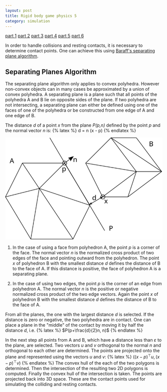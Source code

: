 ```yaml
---
layout: post
title: Rigid body game physics 5
category: simulation
---
```


<a href="/simulation/2019/10/24/rigid-body-game-physics/">part 1</a>
<a href="/simulation/2019/11/13/rigid-body-game-physics-2/">part 2</a>
<a href="/simulation/2019/11/25/rigid-body-game-physics-3/">part 3</a>
<a href="/simulation/2019/11/29/rigid-body-game-physics-4/">part 4</a>
<a href="/simulation/2019/12/01/rigid-body-game-physics-5/">part 5</a>
<a href="/simulation/2019/12/03/rigid-body-game-physics-6/">part 6</a>

In order to handle collisions and resting contacts, it is necessary to determine contact points.
One can achieve this using [Baraff's separating plane algorithm][1].

## Separating Planes Algorithm
The separating plane algorithm only applies to convex polyhedra.
However non-convex objects can in many cases be approximated by a union of convex polyhedra.
A separating plane is a plane such that all points of the polyhedra A and B lie on opposite sides of the plane.
If two polyhedra are not intersecting, a separating plane can either be defined using one of the faces of one of the polyhedra or
be constructed from one edge of A and one edge of B.

The distance *d* of a point *x* from the plane *P(p,n)* defined by the point *p* and the normal vector *n* is:
{% latex %}
d = n (x - p)
{% endlatex %}

![two polyhedra and separating plane](/pics/polyhedra.svg)

1. In the case of using a face from polyhedron A, the point *p* is a corner of the face.
   The normal vector *n* is the normalized cross product of two edges of the face and pointing outward from the polyhedron.
   The point *x* of polyhedron B with the smallest distance *d* defines the distance of B to the face of A.
   If this distance is positive, the face of polyhedron A is a separating plane.

1. In the case of using two edges, the point *p* is the corner of an edge from polyhedron A.
   The normal vector *n* is the positive or negative normalized cross product of the two edge vectors.
   Again the point *x* of polyhedron B with the smallest distance *d* defines the distance of B to the face of A.

From all the planes, the one with the largest distance *d* is selected.
If the distance is zero or negative, the two polyhedra are in contact.
One can place a plane in the "middle" of the contact by moving it by half the distance *d*, i.e.
{% latex %}
$P(p+\frac{d}{2}n, n)$
{% endlatex %}

In the next step all points from A and B, which have a distance less than *ε* to the plane, are selected.
Two vectors *u* and *v* orthogonal to the normal *n* and orthogonal to each other are determined.
The points are projected onto the plane and represented using the vectors *u* and *v*:
{% latex %}
$((x - p)^\top u, (x - p)^\top v)$
{% endlatex %}
The convex hull of the each of the two polygons is determined.
Then the intersection of the resulting two 2D polygons is computed.
Finally the convex hull of the intersection is taken.
The points are projected back into 3D space.
These are the contact points used for simulating the colliding and resting contacts.

[1]: https://www.cs.cmu.edu/%7Ebaraff/sigcourse/notesd2.pdf
